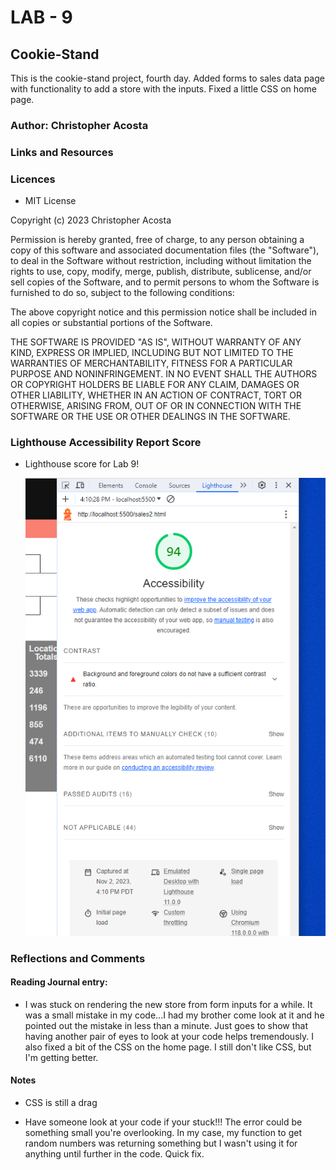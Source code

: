 # LAB - 9

## Cookie-Stand

This is the cookie-stand project, fourth day. Added forms to sales data page with functionality to add a store with the inputs. Fixed a little CSS on home page.

### Author: Christopher Acosta

### Links and Resources

### Licences

* MIT License

Copyright (c) 2023 Christopher Acosta

Permission is hereby granted, free of charge, to any person obtaining a copy
of this software and associated documentation files (the "Software"), to deal
in the Software without restriction, including without limitation the rights
to use, copy, modify, merge, publish, distribute, sublicense, and/or sell
copies of the Software, and to permit persons to whom the Software is
furnished to do so, subject to the following conditions:

The above copyright notice and this permission notice shall be included in all
copies or substantial portions of the Software.

THE SOFTWARE IS PROVIDED "AS IS", WITHOUT WARRANTY OF ANY KIND, EXPRESS OR
IMPLIED, INCLUDING BUT NOT LIMITED TO THE WARRANTIES OF MERCHANTABILITY,
FITNESS FOR A PARTICULAR PURPOSE AND NONINFRINGEMENT. IN NO EVENT SHALL THE
AUTHORS OR COPYRIGHT HOLDERS BE LIABLE FOR ANY CLAIM, DAMAGES OR OTHER
LIABILITY, WHETHER IN AN ACTION OF CONTRACT, TORT OR OTHERWISE, ARISING FROM,
OUT OF OR IN CONNECTION WITH THE SOFTWARE OR THE USE OR OTHER DEALINGS IN THE
SOFTWARE.

### Lighthouse Accessibility Report Score

* Lighthouse score for Lab 9!

  ![Lighthouse Score](images/lab9.PNG)

### Reflections and Comments

#### Reading Journal entry:

* I was stuck on rendering the new store from form inputs for a while. It was a small mistake in my code...I had my brother come look at it and he pointed out the mistake in less than a minute. Just goes to show that having another pair of eyes to look at your code helps tremendously. I also fixed a bit of the CSS on the home page. I still don't like CSS, but I'm getting better.

#### Notes

* CSS is still a drag

* Have someone look at your code if your stuck!!! The error could be something small you're overlooking. In my case, my function to get random numbers was returning something but I wasn't using it for anything until further in the code. Quick fix.

